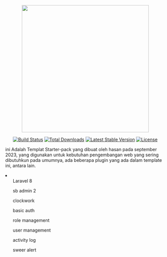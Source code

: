 <p align="center"><a href="https://laravel.com" target="_blank"><img src="https://raw.githubusercontent.com/laravel/art/master/logo-lockup/5%20SVG/2%20CMYK/1%20Full%20Color/laravel-logolockup-cmyk-red.svg" width="400"></a></p>

<p align="center">
<a href="https://travis-ci.org/laravel/framework"><img src="https://travis-ci.org/laravel/framework.svg" alt="Build Status"></a>
<a href="https://packagist.org/packages/laravel/framework"><img src="https://img.shields.io/packagist/dt/laravel/framework" alt="Total Downloads"></a>
<a href="https://packagist.org/packages/laravel/framework"><img src="https://img.shields.io/packagist/v/laravel/framework" alt="Latest Stable Version"></a>
<a href="https://packagist.org/packages/laravel/framework"><img src="https://img.shields.io/packagist/l/laravel/framework" alt="License"></a>
</p>

ini Adalah Templat Starter-pack yang dibuat oleh hasan pada september 2023, yang digunakan untuk kebutuhan pengembangan web yang sering dibutuhkun pada umumnya, ada beberapa plugin yang ada dalam template ini, antara lain.

<li>
    <ol>Laravel 8</ol>
    <ol>sb admin 2</ol>
    <ol>clockwork</ol>
    <ol>basic auth</ol>
    <ol>role management</ol>
    <ol>user management</ol>
    <ol>activity log</ol>
    <ol>sweer alert</ol>
</li>

